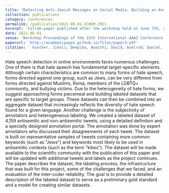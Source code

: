 ```yaml
---
title: "Detecting Anti-Jewish Messages on Social Media. Building an Annotated Corpus That Can Serve as A Preliminary Gold Standard"
collection: publications
category: conferences
permalink: /publication/2021-06-01-ICWSM-2021
excerpt: 'Collab-paper published after the workshop held on June 7th, 2021 at the 15th International AAAI Conference on Web and Social Media (ICWSM 2021)'
date: 2021-06-01
venue: 'Workshop Proceedings of the 15th International AAAI Conference on Web and Social Media'
paperurl: 'http://academicpages.github.io/files/paper3.pdf'
citation: ' Gunther, Jikeli; Deepika, Awasthi; David, Axelrod; Daniel, Miehling; Pauravi, Wagh; Weejoeng Joeng (2021). &quot;Detecting Anti-Jewish Messages on Social Media. Building an Annotated Corpus That Can Serve as A Preliminary Gold Standard; <i>Workshop Proceedings of the 15th International AAAI Conference on Web and Social Media</i>.'
---
```


Hate speech detection in online environments faces numerous challenges. One of them is that hate speech has fundamental target-specific elements. Although certain characteristics are common to many forms of hate speech, forms directed against one group, such as Jews, can be very different from forms directed against Muslims, Roma, members of the LGBTQ+ community, and bullying victims. Due to the heterogeneity of hate forms, we suggest approaching forms piecemeal and building labeled datasets that are specific to target groups. These datasets can then be combined into an aggregate dataset that increasingly reflects the diversity of hate speech found for a given language. Another challenge is the subjectivity of annotators and heterogeneous labeling. We created a labeled dataset of 4,159 antisemitic and non-antisemitic tweets, using a detailed definition and a specially designed annotation portal. The annotation was done by expert annotators who discussed their disagreements of each tweet. The dataset is built on representative samples of tweets containing more common keywords (such as "Jews") and keywords most likely to be used in antisemitic contexts (such as the term "kikes"). The dataset will be made available to the scientific community with the publication of this paper and will be updated with additional tweets and labels as the project continues. The paper describes the dataset, the labeling process, the infrastructure that was built for this project, some of the challenges that we faced, and an evaluation of the inter-coder reliability. The goal is to provide a detailed description of the labeled dataset to serve as a preliminary gold standard and a model for creating similar datasets.
